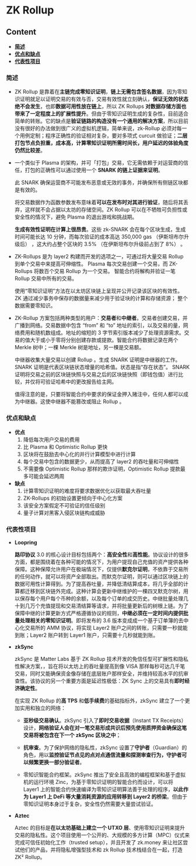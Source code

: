 # ZK Rollup

## Content

- [**简述**](#简述)
- [**优点和缺点**](#优点和缺点)
- [**代表性项目**](#代表性项目)

### 简述

- ZK Rollup 是靠着在**主链完成零知识证明**，**链上无需包含签名数据**，因为零知识证明就足以证明交易的有效与否，交易有效性就立刻确认，**保证无效的状态绝不会发生**，也即**数据可用性放在链上**，所以 ZK Rollups **对数据存储方面也带来了一定程度上的扩展性提升**。但由于零知识证明生成的复杂性，目前适合简单的转账。它的缺点是**验证链路的构造没有一个通用的解决方案**，所以目前没有很好的办法做到很广义的虚拟机逻辑，简单来说，zk-Rollup 必须对每一个用例定制；程序正确性的验证相对复杂，要对多项式 curcuit 做验证；**二层打包节点负担重，成本高，计算零知识证明所需时间长，用户延迟的体验角度仍然比较差**。

- 一个类似于 Plasma 的架构，并可「打包」交易，它无需依赖于对运营商的信任，打包的正确性可以通过使用一个 **SNARK 的链上证据来证明**。

  此 SNARK 确保运营商不可能发布恶意或无效的事务，并确保所有侧链区块都是有效的。

  将交易数据作为函数参数发布意味着**可以在发布时对其进行验证**，随后将其丢弃，这样就不会占据以太坊的存储空间。ZK Rollup 可以在不牺牲可负担性或安全性的情况下，避免 Plasma 的退出游戏和挑战期。

  **生成有效性证明在计算上很昂贵**。这些 zk-SNARK 会在每个区块生成，生成时间可能长达 10 分钟，而每次验证的成本高达 350,000 gas （伊斯坦布尔升级后） ，这大约占整个区块的 3.5% （在伊斯坦布尔升级前占到了 8%） 。

- ZK-Rollups 是为 layer2 构建而开发的选项之一，可通过将大量交易 Rollup 到单个交易中来提高可伸缩性。  Plasma 每次交易创建一个交易，而 ZK-Rollups 将数百个交易 Rollup 为一个交易。 智能合约将解构并验证一笔 Rollup 交易中所有的交易。

  使用“零知识证明”方法在以太坊区块链上呈现并公开记录该区块的有效性。 ZK 通过减少事务中保存的数据量来减少用于验证块的计算和存储资源； 整个数据需要零知识。

- ZK-Rollup 方案包括两种类型的用户：**交易者**和**中继者**。交易者创建交易，并广播到网络。交易数据中包含 “from” 和 “to” 地址的索引，以及交易的量，网络费用和随机数组成。地址的缩短的 3 字节索引版本减少了处理资源需求。交易的值大于或小于零将分别创建存款或提款。智能合约将数据记录在两个 Merkle 树中；一棵 Merkle 树是地址，另一棵是交易额。

  中继器收集大量交易以创建 Rollup 。生成 SNARK 证明是中继器的工作。 SNARK 证明是代表区块链状态增量的哈希值。状态是指“存在状态”。 SNARK 证明将交易之前的区块链快照与交易之后的区块链快照（即钱包值）进行比较，并仅将可验证哈希中的更改报告给主网。

  值得注意的是，只要将智能合约中要求的保证金押入赌注中，任何人都可以成为中继器。这使中继器不能篡改或阻止 Rollup 。

### 优点和缺点

- **优点**
  1. 降低每次用户交易的费用
  2. 比 Plasma 和 Optimistic Rollup 更快
  3. 区块将在鼓励去中心化的并行计算模型中进行计算
  4. 每个交易中包含的数据更少，从而提高了 layer2 的吞吐量和可伸缩性
  5. 不需要像 Optimistic Rollup 那样的欺诈证明，Optimistic Rollup 提款最多可能会延迟两周
- **缺点**
  1. 计算零知识证明的难度将要求数据优化以获取最大吞吐量
  2. ZK-Rollups 的初始设置更倾向于中心化方案
  3. 该安全方案假定不可验证的信任级别
  4. 量子计算对黑客入侵区块链构成威胁

### 代表性项目

- **Loopring**

  **路印协议** 3.0 的核心设计目标包括两个：**高安全性**和**高性能**。协议设计的很多方面，都是围绕着在各种可能的情况下，为用户提现自己充值的资产提供各种保障。这种保障允许用户在极端情况下，仅提供**默克尔证明**，不依靠于交易所的任何动作，就可以将资产全部取出。而默克尔证明，则可以通过区块链上的数据可用性计算得到。为了提高吞吐量，并降低清结算成本，将几乎全部的计算都迁移到区块链外完成。这种计算会更新中继维护的一棵四叉默克尔树，用以保存每个用户每个币种的余额，以及每个订单的成交历史。中继批量处理几十到几万个充值提现和交易清结算等请求，并将批量更新后的树根上链。为了保障中继的计算更新方式严格遵循协议的规则，**中继必须在一定时间内提供批量处理相关的零知识证明**。即将发布的 3.6 版本变成成一个基于订单簿的去中心化交易所的 AMM 协议，将实现 Layer2 账户之间的转账，只需要一秒就能到账；Layer2 账户转到 Layer1 账户，只需要十几秒就能到账。

- **zkSync** 

  zkSync 是 Matter Labs 基于 ZK Rollup 技术开发的免信任型可扩展性和隐私性解决方案，，旨在将以太坊上的吞吐量提高到像 VISA 那样每秒可达几千笔交易，同时又能确保资金像存储在底层账户那样安全，并维持较高水平的抗审查性。该协议的另一个重要方面是延迟性极低：ZK Sync 上的交易具有**即时经济确定性**。

  在实现 ZK Rollup 的**高 TPS** 和**低手续费**的基础指标外，zkSync 建立了一个更加实用和独立的网络：

  - **亚秒级交易确认**。zkSync 引入了**即时交易收据**（Instant TX Receipts）设计，**网络验证人会在对一笔交易形成共识后预先使用质押资金确保这笔交易将被包含在下一个 zkSync 区块之中**；

  - **抗审查**。为了保护网络的隐私性，zkSync 设置了**守护者**（Guardian）的角色，用以**监控验证节点见的点对点通信流量和探测审查行为，守护者可以频繁更换一部分验证者**。

  - 零知识智能合约框架。zkSync 推出了安全且高效的编程框架和基于虚拟机的运行环境 Zinc，为基于零知识证明的智能合约而设计，可以将 Layer1 上的智能合约快速编译为零知识证明算法善于处理的程序，**以此作为 Layer1 上 DeFi 等大量消耗资源的应用转移到 Layer2 的桥梁**。但由于零知识证明本身过于复杂，安全性仍然需要大量尝试验证。

- **Aztec** 

  Aztec 的目标是**在以太坊基础上建立一个 UTXO 层**、使用零知识证明来提升交易的隐私性。这个项目使用一个公开的、大规模的多方计算（MPC）仪式来完成可信任初始化工作（trusted setup），并且开发了 zk.money 来让社区尝试他们的产品，并将隐私增强型技术和 zk Rollup 技术栈结合在一起，打造 ZK² Rollup。

  

  